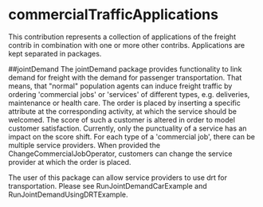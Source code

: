 
# commercialTrafficApplications
This contribution represents a collection of applications of the freight contrib in combination with one or more other contribs.
Applications are kept separated in packages.

##jointDemand
The jointDemand package provides functionality to link demand for freight with the demand for passenger transportation.
That means, that "normal" population agents can induce freight traffic by ordering 'commercial jobs' or 'services' of different types,
e.g. deliveries, maintenance or health care.
The order is placed by inserting a specific attribute at the corresponding activity, at which the service should be welcomed.
The score of such a customer is altered in order to model customer satisfaction. 
Currently, only the punctuality of a service has an impact on the score shift.
For each type of a 'commercial job', there can be multiple service providers.
When provided the ChangeCommercialJobOperator, customers can change the service provider at which the order is placed.

The user of this package can allow service providers to use drt for transportation.
Please see RunJointDemandCarExample and RunJointDemandUsingDRTExample.



  
